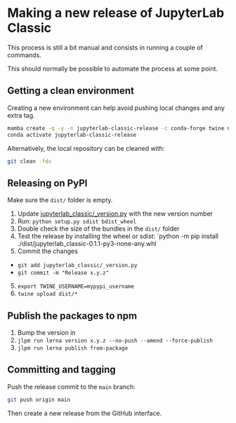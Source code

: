 # Making a new release of JupyterLab Classic

This process is still a bit manual and consists in running a couple of commands.

This should normally be possible to automate the process at some point.

## Getting a clean environment

Creating a new environment can help avoid pushing local changes and any extra tag.

```bash
mamba create -q -y -n jupyterlab-classic-release -c conda-forge twine nodejs -y
conda activate jupyterlab-classic-release
```

Alternatively, the local repository can be cleaned with:

```bash
git clean -fdx
```

## Releasing on PyPI

Make sure the `dist/` folder is empty.

1. Update [jupyterlab_classic/\_version.py](./jupyterlab_classic/_version.py) with the new version number
2. Run: `python setup.py sdist bdist_wheel`
3. Double check the size of the bundles in the `dist/` folder
4. Test the release by installing the wheel or sdist: `python -m pip install ./dist/jupyterlab_classic-0.1.1-py3-none-any.whl
5. Commit the changes

- `git add jupyterlab_classic/_version.py`
- `git commit -m "Release x.y.z"`

5. `export TWINE_USERNAME=mypypi_username`
6. `twine upload dist/*`

## Publish the packages to npm

1. Bump the version in
2. `jlpm run lerna version x.y.z --no-push --amend --force-publish`
3. `jlpm run lerna publish from-package`

## Committing and tagging

Push the release commit to the `main` branch:

```bash
git push origin main
```

Then create a new release from the GitHub interface.
